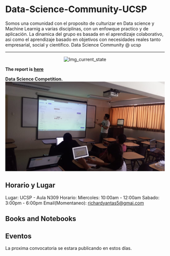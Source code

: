 # Data-Science-Community-UCSP

Somos una comunidad con el proposito de culturizar en Data science y Machine Learnig a varias disciplinas, con un enfowque practico y de aplicación. La dinamica del grupo es basada en el aprendizaje colaborativo, asi como el aprendizaje basado en objetivos con necesidades reales  tanto empresarial, social y cientifico. Data Science Community @ ucsp

---

<p align="center">
  <img width="200" height="200" src="./datalearning.jpeg>
</p>

**Hidden markov models.**

![Img_current_state](./img/5.jpeg)

**The report is [here](https://ts/cg/)**

**Data Science Competition.**
![Img_current_state](./img/6.jpg)

## Horario y Lugar

Lugar: UCSP - Aula N309
Horario:
	Miercoles: 10:00am - 12:00am
	Sabado:    3:00pm  - 6:00pm
Email(Momentaneo): richardyantas5@gmai.com


## Books and Notebooks

## Eventos

La proxima convocatoria se estara publicando en estos días.
